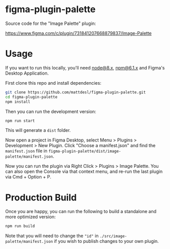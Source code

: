 # figma-plugin-palette

Source code for the "Image Palette" plugin:

https://www.figma.com/c/plugin/731841207668879837/Image-Palette

# Usage

If you want to run this locally, you'll need node@8.x, npm@6.1.x and Figma's Desktop Application.

First clone this repo and install dependencies:

```sh
git clone https://github.com/mattdesl/figma-plugin-palette.git
cd figma-plugin-palette
npm install
```

Then you can run the development version:

```sh
npm run start
```

This will generate a `dist` folder.

Now open a project in Figma Desktop, select Menu > Plugins > Development > New Plugin. Click "Choose a manifest.json" and find the `manifest.json` file in `figma-plugin-palette/dist/image-palette/manifest.json`.

Now you can run the plugin via Right Click > Plugins > Image Palette. You can also open the Console via that context menu, and re-run the last plugin via Cmd + Option + P.

# Production Build

Once you are happy, you can run the following to build a standalone and more optimized version:

```sh
npm run build
```

Note that you will need to change the `"id"` in `./src/image-palette/manifest.json` if you wish to publish changes to your own plugin.